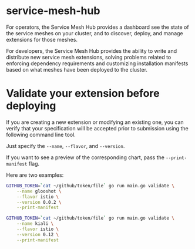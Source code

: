 # service-mesh-hub 

For operators, the Service Mesh Hub provides a dashboard see the state of the service 
meshes on your cluster, and to discover, deploy, and manage extensions for those meshes. 

For developers, the Service Mesh Hub provides the ability to write and distribute new 
service mesh extensions, solving problems related to enforcing dependency requirements 
and customizing installation manifests based on what meshes have been deployed to the 
cluster. 


# Validate your extension before deploying


If you are creating a new extension or modifying an existing one, you can verify that your specification
will be accepted prior to submission using the following command line tool.

Just specify the `--name`, `--flavor`, and `--version`.

If you want to see a preview of the corresponding chart, pass the `--print-manifest` flag.

Here are two examples:

```bash
GITHUB_TOKEN=`cat ~/github/token/file` go run main.go validate \
    --name glooshot \
    --flavor istio \
    --version 0.0.2 \
    --print-manifest
```

```bash
GITHUB_TOKEN=`cat ~/github/token/file` go run main.go validate \
    --name kiali \
    --flavor istio \
    --version 0.12 \
    --print-manifest
```
